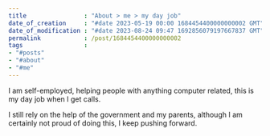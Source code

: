 ```yaml
---
title                : "About > me > my day job"
date_of_creation     : "#date 2023-05-19 00:00 1684454400000000002 GMT"
date_of_modification : "#date 2023-08-24 09:47 1692856079197667837 GMT"
permalink            : /post/1684454400000000002
tags                 : 
- "#posts"
- "#about"
- "#me"
---
```


I am self-employed, helping people with anything computer related, this is my day job when I get calls.

I still rely on the help of the government and my parents, although I am certainly not proud of doing this, I keep pushing forward.